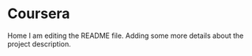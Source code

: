 # Coursera
Home
I am editing the README file. Adding some more details about the project description.
